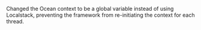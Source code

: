 Changed the Ocean context to be a global variable instead of using Localstack, preventing the framework from re-initiating the context for each thread.